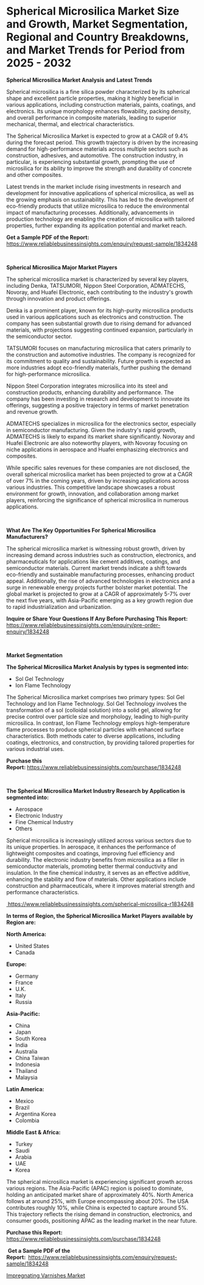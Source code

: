 <p><h1>Spherical Microsilica Market Size and Growth, Market Segmentation, Regional and Country Breakdowns, and Market Trends for Period from 2025 -  2032</h1></p><p><strong>Spherical Microsilica Market Analysis and Latest Trends</strong></p>
<p><p>Spherical microsilica is a fine silica powder characterized by its spherical shape and excellent particle properties, making it highly beneficial in various applications, including construction materials, paints, coatings, and electronics. Its unique morphology enhances flowability, packing density, and overall performance in composite materials, leading to superior mechanical, thermal, and electrical characteristics.</p><p>The Spherical Microsilica Market is expected to grow at a CAGR of 9.4% during the forecast period. This growth trajectory is driven by the increasing demand for high-performance materials across multiple sectors such as construction, adhesives, and automotive. The construction industry, in particular, is experiencing substantial growth, prompting the use of microsilica for its ability to improve the strength and durability of concrete and other composites.</p><p>Latest trends in the market include rising investments in research and development for innovative applications of spherical microsilica, as well as the growing emphasis on sustainability. This has led to the development of eco-friendly products that utilize microsilica to reduce the environmental impact of manufacturing processes. Additionally, advancements in production technology are enabling the creation of microsilica with tailored properties, further expanding its application potential and market reach.</p></p>
<p><strong>Get a Sample PDF of the Report:&nbsp;</strong> <a href="https://www.reliablebusinessinsights.com/enquiry/request-sample/1834248?utm_campaign=3568&utm_medium=2&utm_source=Github&utm_content=ia&utm_term=03042025&utm_id=spherical-microsilica">https://www.reliablebusinessinsights.com/enquiry/request-sample/1834248</a></p>
<p>&nbsp;</p>
<p><strong>Spherical Microsilica Major Market Players</strong></p>
<p><p>The spherical microsilica market is characterized by several key players, including Denka, TATSUMORI, Nippon Steel Corporation, ADMATECHS, Novoray, and Huafei Electronic, each contributing to the industry's growth through innovation and product offerings.</p><p>Denka is a prominent player, known for its high-purity microsilica products used in various applications such as electronics and construction. The company has seen substantial growth due to rising demand for advanced materials, with projections suggesting continued expansion, particularly in the semiconductor sector.</p><p>TATSUMORI focuses on manufacturing microsilica that caters primarily to the construction and automotive industries. The company is recognized for its commitment to quality and sustainability. Future growth is expected as more industries adopt eco-friendly materials, further pushing the demand for high-performance microsilica.</p><p>Nippon Steel Corporation integrates microsilica into its steel and construction products, enhancing durability and performance. The company has been investing in research and development to innovate its offerings, suggesting a positive trajectory in terms of market penetration and revenue growth.</p><p>ADMATECHS specializes in microsilica for the electronics sector, especially in semiconductor manufacturing. Given the industry's rapid growth, ADMATECHS is likely to expand its market share significantly. Novoray and Huafei Electronic are also noteworthy players, with Novoray focusing on niche applications in aerospace and Huafei emphasizing electronics and composites.</p><p>While specific sales revenues for these companies are not disclosed, the overall spherical microsilica market has been projected to grow at a CAGR of over 7% in the coming years, driven by increasing applications across various industries. This competitive landscape showcases a robust environment for growth, innovation, and collaboration among market players, reinforcing the significance of spherical microsilica in numerous applications.</p></p>
<p>&nbsp;</p>
<p><strong>What Are The Key Opportunities For Spherical Microsilica Manufacturers?</strong></p>
<p><p>The spherical microsilica market is witnessing robust growth, driven by increasing demand across industries such as construction, electronics, and pharmaceuticals for applications like cement additives, coatings, and semiconductor materials. Current market trends indicate a shift towards eco-friendly and sustainable manufacturing processes, enhancing product appeal. Additionally, the rise of advanced technologies in electronics and a surge in renewable energy projects further bolster market potential. The global market is projected to grow at a CAGR of approximately 5-7% over the next five years, with Asia-Pacific emerging as a key growth region due to rapid industrialization and urbanization.</p></p>
<p><strong>Inquire or Share Your Questions If Any Before Purchasing This Report:</strong> <a href="https://www.reliablebusinessinsights.com/enquiry/pre-order-enquiry/1834248?utm_campaign=3568&utm_medium=2&utm_source=Github&utm_content=ia&utm_term=03042025&utm_id=spherical-microsilica">https://www.reliablebusinessinsights.com/enquiry/pre-order-enquiry/1834248</a></p>
<p>&nbsp;</p>
<p><strong>Market Segmentation</strong></p>
<p><strong>The Spherical Microsilica Market Analysis by types is segmented into:</strong></p>
<p><ul><li>Sol Gel Technology</li><li>Ion Flame Technology</li></ul></p>
<p><p>The Spherical Microsilica market comprises two primary types: Sol Gel Technology and Ion Flame Technology. Sol Gel Technology involves the transformation of a sol (colloidal solution) into a solid gel, allowing for precise control over particle size and morphology, leading to high-purity microsilica. In contrast, Ion Flame Technology employs high-temperature flame processes to produce spherical particles with enhanced surface characteristics. Both methods cater to diverse applications, including coatings, electronics, and construction, by providing tailored properties for various industrial uses.</p></p>
<p><strong>Purchase this Report:&nbsp;</strong><a href="https://www.reliablebusinessinsights.com/purchase/1834248?utm_campaign=3568&utm_medium=2&utm_source=Github&utm_content=ia&utm_term=03042025&utm_id=spherical-microsilica">https://www.reliablebusinessinsights.com/purchase/1834248</a></p>
<p>&nbsp;</p>
<p><strong>The Spherical Microsilica Market Industry Research by Application is segmented into:</strong></p>
<p><ul><li>Aerospace</li><li>Electronic Industry</li><li>Fine Chemical Industry</li><li>Others</li></ul></p>
<p><p>Spherical microsilica is increasingly utilized across various sectors due to its unique properties. In aerospace, it enhances the performance of lightweight composites and coatings, improving fuel efficiency and durability. The electronic industry benefits from microsilica as a filler in semiconductor materials, promoting better thermal conductivity and insulation. In the fine chemical industry, it serves as an effective additive, enhancing the stability and flow of materials. Other applications include construction and pharmaceuticals, where it improves material strength and performance characteristics.</p></p>
<p><a href="https://www.reliablebusinessinsights.com/spherical-microsilica-r1834248?utm_campaign=3568&utm_medium=2&utm_source=Github&utm_content=ia&utm_term=03042025&utm_id=spherical-microsilica">&nbsp;https://www.reliablebusinessinsights.com/spherical-microsilica-r1834248</a></p>
<p><strong>In terms of Region, the Spherical Microsilica Market Players available by Region are:</strong></p>
<p>
    <p> <strong> North America: </strong>
        <ul>
            <li>United States</li>
            <li>Canada</li>
        </ul>
        </p> 
    <p> <strong> Europe: </strong>
        <ul>
            <li>Germany</li>
            <li>France</li>
            <li>U.K.</li>
            <li>Italy</li>
            <li>Russia</li>
        </ul>
        </p> 
    <p> <strong> Asia-Pacific: </strong>
        <ul>
            <li>China</li>
            <li>Japan</li>
            <li>South Korea</li>
            <li>India</li>
            <li>Australia</li>
            <li>China Taiwan</li>
            <li>Indonesia</li>
            <li>Thailand</li>
            <li>Malaysia</li>
        </ul>
        </p> 
    <p> <strong> Latin America: </strong>
        <ul>
            <li>Mexico</li>
            <li>Brazil</li>
            <li>Argentina Korea</li>
            <li>Colombia</li>
        </ul>
        </p> 
    <p> <strong> Middle East & Africa: </strong>
        <ul>
            <li>Turkey</li>
            <li>Saudi</li>
            <li>Arabia</li>
            <li>UAE</li>
            <li>Korea</li>
        </ul>
    </p>
    </p>
<p><p>The spherical microsilica market is experiencing significant growth across various regions. The Asia-Pacific (APAC) region is poised to dominate, holding an anticipated market share of approximately 40%. North America follows at around 25%, with Europe encompassing about 20%. The USA contributes roughly 10%, while China is expected to capture around 5%. This trajectory reflects the rising demand in construction, electronics, and consumer goods, positioning APAC as the leading market in the near future.</p></p>
<p><strong>Purchase this Report: </strong><a href="https://www.reliablebusinessinsights.com/purchase/1834248?utm_campaign=3568&utm_medium=2&utm_source=Github&utm_content=ia&utm_term=03042025&utm_id=spherical-microsilica">https://www.reliablebusinessinsights.com/purchase/1834248</a></p>
<p>&nbsp;<strong>Get a Sample PDF of the Report:&nbsp;&nbsp;</strong><a href="https://www.reliablebusinessinsights.com/enquiry/request-sample/1834248?utm_campaign=3568&utm_medium=2&utm_source=Github&utm_content=ia&utm_term=03042025&utm_id=spherical-microsilica">https://www.reliablebusinessinsights.com/enquiry/request-sample/1834248</a></p>
<p><strong></strong></p>
<p><p><a href="https://github.com/herakterroem/Market-Research-Report-List-1/blob/main/impregnating-varnishes-market.md?utm_campaign=3568&utm_medium=2&utm_source=Github&utm_content=ia&utm_term=03042025&utm_id=spherical-microsilica">Impregnating Varnishes Market</a></p></p>